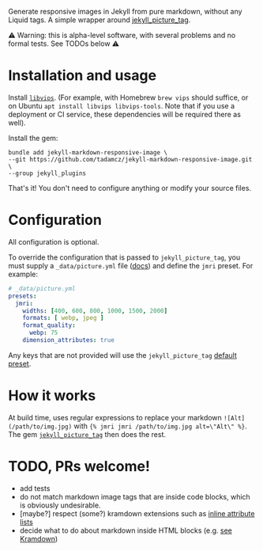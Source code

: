 Generate responsive images in Jekyll from pure markdown, without any Liquid tags. A simple wrapper around [jekyll_picture_tag](https://github.com/rbuchberger/jekyll_picture_tag/).

⚠️ Warning: this is alpha-level software, with several problems and no formal tests. See TODOs below ⚠️

# Installation and usage
Install [`libvips`](https://www.libvips.org/install.html). (For example, with Homebrew `brew vips` should suffice, or on Ubuntu `apt install libvips libvips-tools`. Note that if you use a deployment or CI service, these dependencies will be required there as well).

Install the gem:
```shell
bundle add jekyll-markdown-responsive-image \
--git https://github.com/tadamcz/jekyll-markdown-responsive-image.git \
--group jekyll_plugins
```

That's it! You don't need to configure anything or modify your source files.

# Configuration
All configuration is optional.

To override the configuration that is passed to `jekyll_picture_tag`, you must supply a `_data/picture.yml` file ([docs](http://rbuchberger.github.io/jekyll_picture_tag/users/presets/)) and define the `jmri` preset. For example:

```yaml
# _data/picture.yml
presets:
  jmri:
    widths: [400, 600, 800, 1000, 1500, 2000]
    formats: [ webp, jpeg ]
    format_quality:
      webp: 75
    dimension_attributes: true
```

Any keys that are not provided will use the `jekyll_picture_tag` [default preset](http://rbuchberger.github.io/jekyll_picture_tag/users/presets/default.html).

# How it works
At build time, uses regular expressions to replace your markdown `![Alt](/path/to/img.jpg)` with `{% jmri jmri /path/to/img.jpg alt=\"Alt\" %}`. The gem [`jekyll_picture_tag`](https://github.com/rbuchberger/jekyll_picture_tag/) then does the rest.

# TODO, PRs welcome!
- add tests
- do not match markdown image tags that are inside code blocks, which is obviously undesirable.
- [maybe?] respect (some?) kramdown extensions such as [inline attribute lists](https://kramdown.gettalong.org/syntax.html#inline-attribute-lists)
- decide what to do about markdown inside HTML blocks (e.g. [see Kramdown](https://kramdown.gettalong.org/syntax.html#html-blocks))